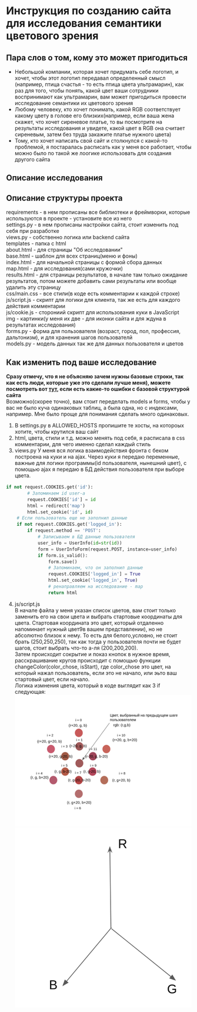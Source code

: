 # Инструкция по созданию сайта для исследования семантики цветового зрения
## Пара слов о том, кому это может пригодиться
* Небольшой компании, которая хочет придумать себе логотип, и хочет, чтобы этот логотип передавал определенный смысл
(например, птица счастья - то есть птица цвета ультрамарин), как раз для того, чтобы понять, какой цвет ваши сотрудники воспринимают как ультрамарин, вам может пригодиться провести исследование семантики их цветового зрения
* Любому человеку, кто хочет понимать, какой RGB соответствует какому цвету в голове его близких(например, если ваша жена скажет, что хочет
сиреневое платье, то вы посмотрите на результаты исследования и увидете, какой цвет в RGB она считает сиреневым, затем без труда закажите платье нужного цвета)
* Тому, кто хочет написать свой сайт и столкнулся с какой-то проблемой, я постаралась расписать как у меня все работает, чтобы можно было по такой же лоогике использовать для создания другого сайта
## Описание исследования
## Описание структуры проекта
requirements - в нем прописаны все библиотеки и фреймворки, которые используются в проекте - установите все из него   
settings.py - в нем прописаны настройки сайта, стоит изменить под себя при разработке  
views.py - собственно логика или backend сайта  
templates - папка с html  
about.html - для страницы "Об исследовании"  
base.html - шаблон для всех страниц(меню и фоны)  
index.html - для начальной страницы с формой сбора данных  
map.html - для исследования(сами кружочки)  
results.html - для страницы результатов, в начале там только ожидание результатов, потом можете добавить сами результаты или вообще удалить эту страницу  
css/main.css - все стили(в коде есть комментарии к каждой строке)  
js/script.js - скрипт для логики для клиента, так же есть для каждого действия комментарии  
js/cookie.js - сторониий скрипт для использования куки в JavaScript  
img - картинки(у меня их две - для иконки сайта и для ждуна в результатах исследования)  
forms.py - форма для пользователя (возраст, город, пол, профессия, дальтонизм), и для хранения шагов пользователй  
models.py - модель данных так же для данных пользователя и цветов  
## Как изменить под ваше исследование
__Сразу отмечу, что я не объясняю зачем нужны базовые строки, так как есть люди, которые уже это сделали лучше меня), можете посмотреть вот [тут](https://www.youtube.com/watch?v=L-FyeHQwo4U&list=PLDyJYA6aTY1nZ9fSGcsK4wqeu-xaJksQQ), если есть какие-то ошибки с базовой структурой сайта__  
Возможно(скорее точно), вам стоит переделать models и forms, чтобы у вас не было куча одинаковых таблиц, а была одна, но с индексами, например. Мне было проще для понимания сделать много одинаковых.  
1. В settings.py в ALLOWED_HOSTS пропишите те хосты, на котороых хотите, чтобы крутился ваш сайт
2. html, цвета, стили и т.д. можно менять под себя, я расписала в css комментарии, для чего именно сделал каждый стиль
3. views.py 
У меня вся логика взаимодействия фронта с беком построена на куки и на ajax. Через куки я передаю переменные, важные для логики программы(id пользователя, нынешний цвет), с помощью ajax я передаю в БД действия пользователя при выборе цвета.  
```python
if not request.COOKIES.get('id'):
        # Запоминаем id user-a
        request.COOKIES['id'] = id
        html = redirect('map')
        html.set_cookie('id', id)
    # Если пользователь еще не заполнил данные
    if not request.COOKIES.get('logged_in'):
        if request.method == 'POST':
            # Записываем в БД данные пользователя
            user_info = UserInfo(id=str(id))
            form = UserInfoForm(request.POST, instance=user_info)
            if form.is_valid():
                form.save()
                # Запоминаем, что он заполнил данные
                request.COOKIES['logged_in'] = True
                html.set_cookie('logged_in', True)
                # ренаправляем на исследование - map
                return html
```
4. js/script.js  
В начале файла у меня указан список цветов, вам стоит только заменить его на свои цвета и выбрать стартовые координаты для цвета. Стартовая координата это цвет, который отдаленно напоминает нужный цвет9в вашем представлении), но не абсолютно близок к нему. То есть для белого,условно, не стоит брать (250,250,250), так как тогда у пользователя почти не будет шагов, стоит выбрать что-то а-ля (200,200,200).  
Затем происходит сокрытие и показ кнопок в нужное время, расскрашивание кругов происходит с помощью функции changeColor(color_chose, isStart), где color_chose это цвет, на который нажал пользователь, если это не начало, или эьто ваш стартовый цвет, если начало.  
Логика измнения цвета, который в коде выглядит как 3 if следующая:
![Coordinates](https://github.com/Anastasia326/ColorResearchSite/blob/master/img_site/shema.png)
![Shema](https://github.com/Anastasia326/ColorResearchSite/blob/master/img_site/coordinats.png)

